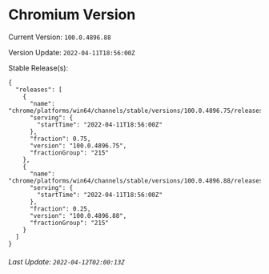 # Chromium Version

Current Version: `100.0.4896.88`

Version Update: `2022-04-11T18:56:00Z`

Stable Release(s):
```
{
  "releases": [
    {
      "name": "chrome/platforms/win64/channels/stable/versions/100.0.4896.75/releases/1649703360",
      "serving": {
        "startTime": "2022-04-11T18:56:00Z"
      },
      "fraction": 0.75,
      "version": "100.0.4896.75",
      "fractionGroup": "215"
    },
    {
      "name": "chrome/platforms/win64/channels/stable/versions/100.0.4896.88/releases/1649703360",
      "serving": {
        "startTime": "2022-04-11T18:56:00Z"
      },
      "fraction": 0.25,
      "version": "100.0.4896.88",
      "fractionGroup": "215"
    }
  ]
}
```

###### Last Update: `2022-04-12T02:00:13Z`
